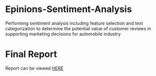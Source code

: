 # Epinions-Sentiment-Analysis
Performing sentiment analysis including feature selection and text categorization to determine the potential value of customer reviews in supporting marketing decisions for automobile industry

# Final Report
Report can be viewed [HERE](https://github.com/nikhilba/Epinions-Sentiment-Analysis/blob/master/Analysis/Understanding%20sentiments%20in%20Epinions.ipynb)
